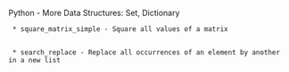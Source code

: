 Python - More Data Structures: Set, Dictionary


	 * square_matrix_simple - Square all values of a matrix


	 * search_replace - Replace all occurrences of an element by another in a new list


